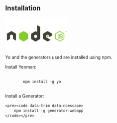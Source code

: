 ##  Installation

<img src="resources/nodejs.png" alt="nodejs" style="width: 40%;"/>

Yo and the generators used are installed using npm.

<div class="fragment">
    <p>Install Yeoman:</p>
    <pre><code data-trim data-noescape>
        npm install -g yo
    </code></pre>
</div>

<div class="fragment">
    <p>Install a Generator:</p>

    <pre><code data-trim data-noescape>
        npm install -g generator-webapp
    </code></pre>
</div>



